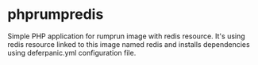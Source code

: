 # phprumpredis
Simple PHP application for rumprun image with redis resource.
It's using redis resource linked to this image named redis and installs dependencies using deferpanic.yml configuration file.
